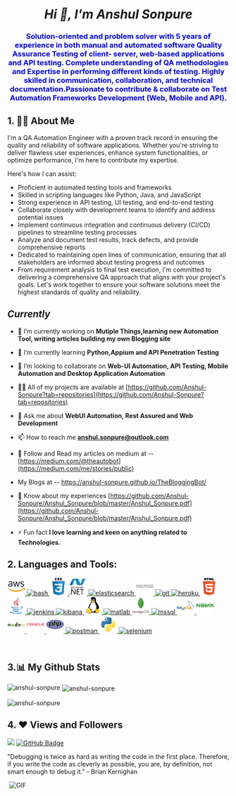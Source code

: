 
<!--
<p align="center">
  <img src="https://readme-typing-svg.herokuapp.com?font=Edu+TAS+Beginner&size=32&duration=4500&color=2537C8&center=true&vCenter=true&lines=Hi%2C+I'm+Anshul+Sonpure;Software+Test+Engineer;Experienced+in+Manual%2C;Automation+and+API+Testing;I'm+Cybersecurity+Researcher%2C;Web+Security+Tester;I+enjoy+learning+new+things;along+with+Web%2FAPI+development">
</p>
<h3>QA Engineer | 5 yrs Experience | Web UI and API Testing | Selenium,JAVA,TestNG,Rest Assured</h3>  -->

<h1 align="center"><i>Hi 👋, I'm Anshul Sonpure</i></h1>

<h3 align="center" style="color:blue">Solution-oriented and problem solver with 5 years of experience in both manual and automated software Quality Assurance Testing of client- server, web-based applications and API testing. Complete understanding of QA methodologies and Expertise in performing different kinds of testing. Highly skilled in communication, collaboration, and technical documentation.Passionate to contribute & collaborate on Test Automation Frameworks Development (Web, Mobile and API).</h3>

## 1. 🙋‍♂️ About Me

I'm a QA Automation Engineer with a proven track record in ensuring the quality and reliability of software applications. Whether you're striving to deliver flawless user experiences, enhance system functionalities, or optimize performance, I'm here to contribute my expertise.

Here's how I can assist:

- Proficient in automated testing tools and frameworks
- Skilled in scripting languages like Python, Java, and JavaScript
- Strong experience in API testing, UI testing, and end-to-end testing
- Collaborate closely with development teams to identify and address potential issues
- Implement continuous integration and continuous delivery (CI/CD) pipelines to streamline testing processes
- Analyze and document test results, track defects, and provide comprehensive reports
- Dedicated to maintaining open lines of communication, ensuring that all stakeholders are informed about testing progress and outcomes
- From requirement analysis to final test execution, I'm committed to delivering a comprehensive QA approach that aligns with your project's goals. Let's work together to ensure your software solutions meet the highest standards of quality and reliability.

## _Currently_

- 🔭 I’m currently working on **Mutiple Things,learning new Automation Tool, writing articles building my own Blogging site**

- 🌱 I’m currently learning **Python,Appium and API Penetration Testing**

- 👯 I’m looking to collaborate on **Web-UI Automation, API Testing, Mobile Automation and Desktop Application Automation**

- 👨‍💻 All of my projects are available at [https://github.com/Anshul-Sonpure?tab=repositories](https://github.com/Anshul-Sonpure?tab=repositories)

- 💬 Ask me about **WebUI Automation, Rest Assured and Web Development**

- 📫 How to reach me **anshul.sonpure@outlook.com**
- 📄 Follow and Read my articles on medium at -- [https://medium.com/@theautobot](https://medium.com/me/stories/public) 
-    My Blogs at -- https://anshul-sonpure.github.io/TheBloggingBot/

- 📄 Know about my experiences [https://github.com/Anshul-Sonpure/Anshul_Sonpure/blob/master/Anshul_Sonpure.pdf](https://github.com/Anshul-Sonpure/Anshul_Sonpure/blob/master/Anshul_Sonpure.pdf)

- ⚡ Fun fact **I love learning and keen on anything related to Technologies.**


## 2. Languages and Tools:
<p align="left"> <a href="https://aws.amazon.com" target="_blank" rel="noreferrer"> <img src="https://raw.githubusercontent.com/devicons/devicon/master/icons/amazonwebservices/amazonwebservices-original-wordmark.svg" alt="aws" width="40" height="40"/> </a> <a href="https://www.gnu.org/software/bash/" target="_blank" rel="noreferrer"> <img src="https://www.vectorlogo.zone/logos/gnu_bash/gnu_bash-icon.svg" alt="bash" width="40" height="40"/> </a> <a href="https://www.w3schools.com/css/" target="_blank" rel="noreferrer"> <img src="https://raw.githubusercontent.com/devicons/devicon/master/icons/css3/css3-original-wordmark.svg" alt="css3" width="40" height="40"/> </a> <a href="https://dotnet.microsoft.com/" target="_blank" rel="noreferrer"> <img src="https://raw.githubusercontent.com/devicons/devicon/master/icons/dot-net/dot-net-original-wordmark.svg" alt="dotnet" width="40" height="40"/> </a> <a href="https://www.elastic.co" target="_blank" rel="noreferrer"> <img src="https://www.vectorlogo.zone/logos/elastic/elastic-icon.svg" alt="elasticsearch" width="40" height="40"/> </a> <a href="https://expressjs.com" target="_blank" rel="noreferrer"> <img src="https://raw.githubusercontent.com/devicons/devicon/master/icons/express/express-original-wordmark.svg" alt="express" width="40" height="40"/> </a> <a href="https://git-scm.com/" target="_blank" rel="noreferrer"> <img src="https://www.vectorlogo.zone/logos/git-scm/git-scm-icon.svg" alt="git" width="40" height="40"/> </a> <a href="https://heroku.com" target="_blank" rel="noreferrer"> <img src="https://www.vectorlogo.zone/logos/heroku/heroku-icon.svg" alt="heroku" width="40" height="40"/> </a> <a href="https://www.w3.org/html/" target="_blank" rel="noreferrer"> <img src="https://raw.githubusercontent.com/devicons/devicon/master/icons/html5/html5-original-wordmark.svg" alt="html5" width="40" height="40"/> </a> <a href="https://www.java.com" target="_blank" rel="noreferrer"> <img src="https://raw.githubusercontent.com/devicons/devicon/master/icons/java/java-original.svg" alt="java" width="40" height="40"/> </a> <a href="https://www.jenkins.io" target="_blank" rel="noreferrer"> <img src="https://www.vectorlogo.zone/logos/jenkins/jenkins-icon.svg" alt="jenkins" width="40" height="40"/> </a> <a href="https://www.elastic.co/kibana" target="_blank" rel="noreferrer"> <img src="https://www.vectorlogo.zone/logos/elasticco_kibana/elasticco_kibana-icon.svg" alt="kibana" width="40" height="40"/> </a> <a href="https://www.linux.org/" target="_blank" rel="noreferrer"> <img src="https://raw.githubusercontent.com/devicons/devicon/master/icons/linux/linux-original.svg" alt="linux" width="40" height="40"/> </a> <a href="https://www.mathworks.com/" target="_blank" rel="noreferrer"> <img src="https://upload.wikimedia.org/wikipedia/commons/2/21/Matlab_Logo.png" alt="matlab" width="40" height="40"/> </a> <a href="https://www.mongodb.com/" target="_blank" rel="noreferrer"> <img src="https://raw.githubusercontent.com/devicons/devicon/master/icons/mongodb/mongodb-original-wordmark.svg" alt="mongodb" width="40" height="40"/> </a> <a href="https://www.microsoft.com/en-us/sql-server" target="_blank" rel="noreferrer"> <img src="https://www.svgrepo.com/show/303229/microsoft-sql-server-logo.svg" alt="mssql" width="40" height="40"/> </a> <a href="https://www.mysql.com/" target="_blank" rel="noreferrer"> <img src="https://raw.githubusercontent.com/devicons/devicon/master/icons/mysql/mysql-original-wordmark.svg" alt="mysql" width="40" height="40"/> </a> <a href="https://www.nginx.com" target="_blank" rel="noreferrer"> <img src="https://raw.githubusercontent.com/devicons/devicon/master/icons/nginx/nginx-original.svg" alt="nginx" width="40" height="40"/> </a> <a href="https://nodejs.org" target="_blank" rel="noreferrer"> <img src="https://raw.githubusercontent.com/devicons/devicon/master/icons/nodejs/nodejs-original-wordmark.svg" alt="nodejs" width="40" height="40"/> </a> <a href="https://www.oracle.com/" target="_blank" rel="noreferrer"> <img src="https://raw.githubusercontent.com/devicons/devicon/master/icons/oracle/oracle-original.svg" alt="oracle" width="40" height="40"/> </a> <a href="https://www.php.net" target="_blank" rel="noreferrer"> <img src="https://raw.githubusercontent.com/devicons/devicon/master/icons/php/php-original.svg" alt="php" width="40" height="40"/> </a> <a href="https://postman.com" target="_blank" rel="noreferrer"> <img src="https://www.vectorlogo.zone/logos/getpostman/getpostman-icon.svg" alt="postman" width="40" height="40"/> </a> <a href="https://www.python.org" target="_blank" rel="noreferrer"> <img src="https://raw.githubusercontent.com/devicons/devicon/master/icons/python/python-original.svg" alt="python" width="40" height="40"/> </a> <a href="https://www.selenium.dev" target="_blank" rel="noreferrer"> <img src="https://raw.githubusercontent.com/detain/svg-logos/780f25886640cef088af994181646db2f6b1a3f8/svg/selenium-logo.svg" alt="selenium" width="40" height="40"/> </a> </p>

</br>



## 3.📊 My Github Stats

<p><img align="left" src="https://github-readme-stats.vercel.app/api/top-langs?username=anshul-sonpure&show_icons=true&locale=en&layout=compact" alt="anshul-sonpure" /></p>

<p>&nbsp;<img align="center" src="https://github-readme-stats.vercel.app/api?username=anshul-sonpure&show_icons=true&locale=en" alt="anshul-sonpure" /></p>

<p><img align="center" src="https://github-readme-streak-stats.herokuapp.com/?user=anshul-sonpure&" alt="anshul-sonpure" /></p>

## 4. ❤ Views and Followers
![](https://komarev.com/ghpvc/?username=anshul-sonpure&style=flat-square)
</a>
<a href="https://github.com/anshul-sonpure?tab=followers"><img src="https://img.shields.io/github/followers/anshul-sonpure?label=Followers&style=social" alt="GitHub Badge"></a>
<p>"Debugging is twice as hard as writing the code in the first place. Therefore, if you write the code as cleverly as possible, you are, by definition, not smart enough to debug it."
- Brian Kernighan</p>
 <img align="right" alt="GIF" src="https://github.com/Anshul-Sonpure/Anshul-Sonpure/blob/main/code.gif?raw=true" width="500" height="320" />

